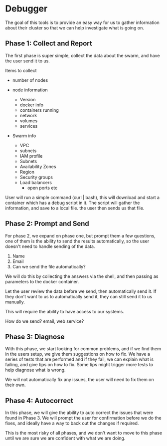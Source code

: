 # Debugger

The goal of this tools is to provide an easy way for us to gather information about their cluster so that we can help investigate what is going on.

## Phase 1: Collect and Report
The first phase is super simple, collect the data about the swarm, and have the user send it to us.

Items to collect
- number of nodes
- node information
    - Version
    - docker info
    - containers running
    - network
    - volumes
    - services

- Swarm info
    - VPC
    - subnets
    - IAM profile
    - Subnets
    - Availability Zones
    - Region
    - Security groups
    - Load balancers
        - open ports etc

User will run a simple command (curl | bash), this will download and start a container which has a debug script in it.
The script will gather the information, and save to a local file. the user then sends us that file.

## Phase 2: Prompt and Send
For phase 2, we expand on phase one, but prompt them a few questions, one of them is the ability to send the results automatically, so the user doesn't need to handle sending of the data.

1. Name
2. Email
3. Can we send the file automatically?

We will do this by collecting the answers via the shell, and then passing as parameters to the docker container.

Let the user review the data before we send, then automatically send it. If they don't want to us to automatically send it, they can still send it to us manually.

This will require the ability to have access to our systems.

How do we send? email, web service?

## Phase 3: Diagnose
With this phase, we start looking for common problems, and if we find them in the users setup, we give them suggestions on how to fix. We have a series of tests that are performed and if they fail, we can explain what is failing, and give tips on how to fix. Some tips might trigger more tests to help diagnose what is wrong.

We will not automatically fix any issues, the user will need to fix them on their own.

## Phase 4: Autocorrect
In this phase, we will give the ability to auto correct the issues that were found in Phase 3. We will prompt the user for confirmation before we do the fixes, and ideally have a way to back out the changes if required.

This is the most risky of all phases, and we don't want to move to this phase until we are sure we are confident with what we are doing.
